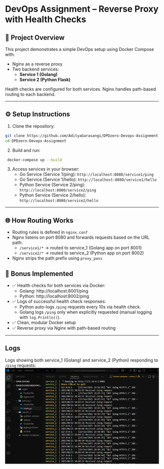 # DevOps Assignment – Reverse Proxy with Health Checks

## 🚀 Project Overview

This project demonstrates a simple DevOps setup using Docker Compose with:
- Nginx as a reverse proxy
- Two backend services:
  - **Service 1 (Golang)**
  - **Service 2 (Python Flask)**

Health checks are configured for both services. Nginx handles path-based routing to each backend.

---

## ⚙️ Setup Instructions

1. Clone the repository:
```bash
git clone https://github.com/AdityaGarasangi/DPDzero-Devops-Assignment.git
cd DPDzero-Devops-Assignment
```

2. Build and run:
```bash
 docker-compose up --build
```

3. Access services in your browser:
   * Go Service (Service 1/ping): `http://localhost:8080/service1/ping`
   * Go Service (Service 1/hello): `http://localhost:8080/service1/hello`
   * Python Service (Service 2/ping): `http://localhost:8080/service2/ping`
   * Python Service (Service 2/hello): `http://localhost:8080/service2/hello`

---

## 🌐 How Routing Works
 * Routing rules is defined in `nginx.conf`
 * Nginx listens on port 8080 and forwards requests based on the URL path:
    * `/service1/*` → routed to service_1 (Golang app on port 8001)
    * `/service2/*` → routed to service_2 (Python app on port 8002)
 * Nginx strips the path prefix using `proxy_pass`

## 🎯 Bonus Implemented
 * ✅ Health checks for both services via Docker:
    * Golang: http://localhost:8001/ping
    * Python: http://localhost:8002/ping
 * ✅ Logs of successful health check responses:
    * Python auto-logs `/ping` requests every 10s via health check.
    * Golang logs `/ping` only when explicitly requested (manual logging with `log.Println()`).
 * ✅ Clean, modular Docker setup
 * ✅ Reverse proxy via Nginx with path-based routing

---

## Logs
Logs showing both service_1 (Golang) and service_2 (Python) responding to `/ping` requests:
![logs](./logs.png)
